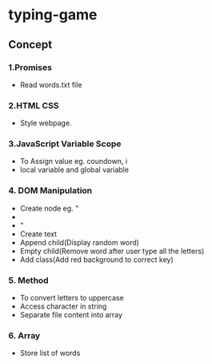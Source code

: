 # typing-game

## Concept

### 1.Promises 
- Read words.txt file

### 2.HTML CSS
- Style webpage.

### 3.JavaScript Variable Scope
- To Assign value eg. coundown, i
- local variable and global variable

### 4. DOM Manipulation
- Create node eg. "<li><li>"
- Create text
- Append child(Display random word)
- Empty child(Remove word after user type all the letters)
- Add class(Add red background to correct key)

### 5. Method
- To convert letters to uppercase
- Access character in string
- Separate file content into array

### 6. Array
- Store list of words